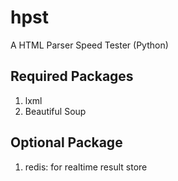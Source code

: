 hpst
====

A HTML Parser Speed Tester (Python)

Required Packages
-----------------
1. lxml
2. Beautiful Soup

Optional Package
----------------
1. redis: for realtime result store

